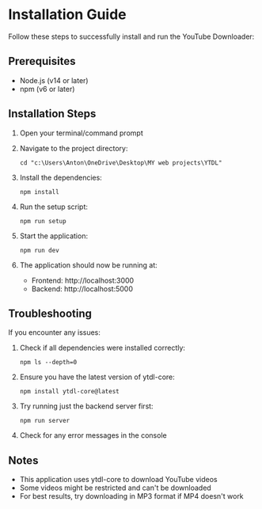 # Installation Guide

Follow these steps to successfully install and run the YouTube Downloader:

## Prerequisites

- Node.js (v14 or later)
- npm (v6 or later)

## Installation Steps

1. Open your terminal/command prompt

2. Navigate to the project directory:
   ```
   cd "c:\Users\Anton\OneDrive\Desktop\MY web projects\YTDL"
   ```

3. Install the dependencies:
   ```
   npm install
   ```

4. Run the setup script:
   ```
   npm run setup
   ```

5. Start the application:
   ```
   npm run dev
   ```

6. The application should now be running at:
   - Frontend: http://localhost:3000
   - Backend: http://localhost:5000

## Troubleshooting

If you encounter any issues:

1. Check if all dependencies were installed correctly:
   ```
   npm ls --depth=0
   ```

2. Ensure you have the latest version of ytdl-core:
   ```
   npm install ytdl-core@latest
   ```

3. Try running just the backend server first:
   ```
   npm run server
   ```

4. Check for any error messages in the console

## Notes

- This application uses ytdl-core to download YouTube videos
- Some videos might be restricted and can't be downloaded
- For best results, try downloading in MP3 format if MP4 doesn't work
